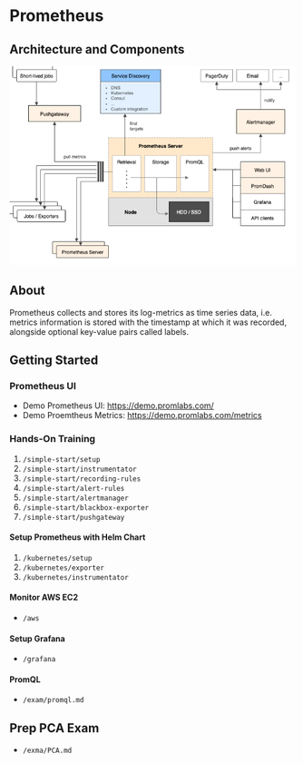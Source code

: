 # Prometheus

## Architecture and Components
![Screenshot](pics/architecture.png)

## About
Prometheus collects and stores its log-metrics as time series data, i.e. metrics information is stored with the timestamp at which it was recorded, alongside optional key-value pairs called labels.

## Getting Started

### Prometheus UI
- Demo Prometheus UI: https://demo.promlabs.com/
- Demo Proemtheus Metrics: https://demo.promlabs.com/metrics

### Hands-On Training

1. `/simple-start/setup`
2. `/simple-start/instrumentator`
3. `/simple-start/recording-rules`
4. `/simple-start/alert-rules`
5. `/simple-start/alertmanager`
6. `/simple-start/blackbox-exporter`
7. `/simple-start/pushgateway`

#### Setup Prometheus with Helm Chart

1. `/kubernetes/setup`
2. `/kubernetes/exporter`
3. `/kubernetes/instrumentator`

#### Monitor AWS EC2

- `/aws`

#### Setup Grafana

- `/grafana`

#### PromQL

- `/exam/promql.md`

## Prep PCA Exam

- `/exma/PCA.md`

